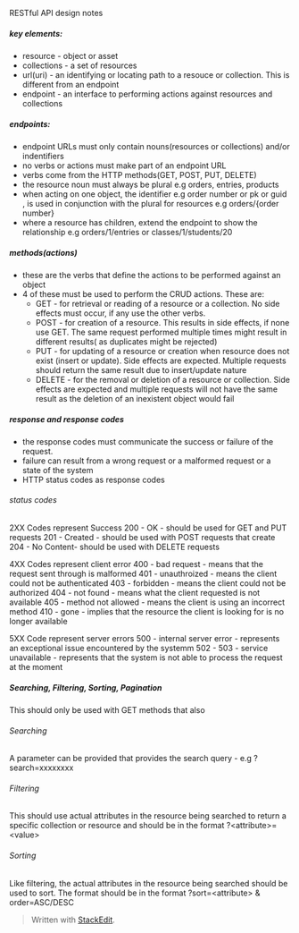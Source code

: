 RESTful API design notes 

##### key elements:
- resource - object or asset 
- collections - a set of resources 
- url(uri) - an identifying or locating path to a resouce or collection. This is different from an endpoint 
- endpoint - an interface to performing actions against resources and collections

##### endpoints:
 - endpoint URLs must only contain nouns(resources or collections) and/or indentifiers
 - no verbs or actions must make part of an endpoint URL
 - verbs come from the HTTP methods(GET, POST, PUT, DELETE)
 - the resource noun must always be plural e.g orders, entries, products
 - when acting on one object, the identifier e.g order number or pk or guid , is used in conjunction with the plural for resources e.g orders/{order number}
 - where a resource has children,  extend the endpoint to show the relationship  e.g orders/1/entries or classes/1/students/20

##### methods(actions)
 
 - these are the verbs that define the actions to be performed against an object
 - 4 of these must be used to perform the CRUD  actions. These are:
	 - GET - for retrieval or reading of a resource or a collection. No side effects must occur, if any use the other verbs. 
	 - POST - for creation of a resource. This results in side effects, if none use GET. The same request performed multiple times might result in different results( as duplicates might be rejected)
	 - PUT - for updating of a resource or creation when resource does not exist (insert or update). Side effects are expected. Multiple requests should return the same result due to insert/update nature
	 - DELETE - for the removal or deletion of a resource or collection. Side effects are expected and multiple requests will not have the same result as the deletion of an inexistent object would fail

##### response and response codes
- the response codes must communicate the success or failure of the request.
- failure can result from a wrong request or a malformed request or a state of the system
- HTTP status codes as response codes

###### status codes 
2XX Codes represent Success
200 - OK  - should be used for GET and PUT requests
201 - Created - should be used with POST requests that create
204 - No Content- should be used with DELETE requests

4XX Codes represent client error
400 - bad request - means that the request sent through is malformed
401 - unauthroized - means the client could not be authenticated 
403 - forbidden - means the client could not be authorized
404 - not found - means what the client requested is not available 
405  - method not allowed - means the client is using an incorrect method
410 - gone - implies that the resource the client is looking for is no longer available

5XX Code represent server errors
500 - internal server error - represents an exceptional issue encountered by the systemm
502 - 
503 - service unavailable - represents that the system is not able to process the request at the moment
 
##### Searching, Filtering, Sorting, Pagination
This should only be used with GET methods that also 
###### Searching 
A parameter can be provided that provides the search query - e.g ?search=xxxxxxxx
###### Filtering
This should use actual attributes in the resource being searched to return a specific collection or resource and should be in the format ?\<attribute>=\<value> 
###### Sorting
Like filtering, the actual attributes in the resource being searched should be used to sort. The format should be in the format ?sort=\<attribute> & order=ASC/DESC



> Written with [StackEdit](https://stackedit.io/).
<!--stackedit_data:
eyJoaXN0b3J5IjpbNTE3MzAzODczLC00OTIyMzcwOSwtOTY3OT
MwNDU5LC0xMTE0MzE3MTcxLDE0MjE4MjE0NTksMTcwNDcyMjA3
NywxNjcwNTE2Mjg1LC0xMjc5NDk3MjA5LC02MTkzOTYyMSwyMT
QxNTYxMzU4XX0=
-->